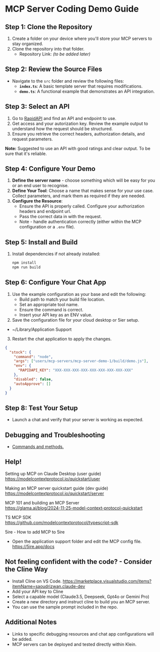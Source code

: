 # MCP Server Coding Demo Guide

## Step 1: Clone the Repository

1. Create a folder on your device where you'll store your MCP servers to stay organized.
2. Clone the repository into that folder.
   - Repository Link: *(to be added later)*

## Step 2: Review the Source Files

- Navigate to the `src` folder and review the following files:
  - **`index.ts`**: A basic template server that requires modifications.
  - **`demo.ts`**: A functional example that demonstrates an API integration.

## Step 3: Select an API

1. Go to [RapidAPI](https://rapidapi.com/) and find an API and endpoint to use.
2. Get access and your autorization key. Review the example output to understand how the request should be structured.
3. Ensure you retrieve the correct headers, authorization details, and request parameters.

**Note:** Suggested to use an API with good ratings and clear output. To be sure that it's reliable.

## Step 4: Configure Your Demo

1. **Define the server name** - choose something which will be easy for you or an end user to recognise.
2. **Define Your Tool**: Choose a name that makes sense for your use case. Collect parameters, and mark them as required if they are needed.
3. **Configure the Resource**:
   - Ensure the API is properly called. Configure your authorization headers and endpoint url.
   - Pass the correct data in with the request.
   - Note - handle authentication correctly (either within the MCP configuration or a `.env` file).

## Step 5: Install and Build

1. Install dependencies if not already installed:
   ```bash
   npm install
   npm run build
   ```

## Step 6: Configure Your Chat App

1. Use the example configuration as your base and edit the following:
   - Build path to match your build file location.
   - Set an appropriate tool name.
   - Ensure the command is correct.
   - Insert your API key as an ENV value.
2. Save the configuration file for your cloud desktop or 5ier setup.
- ~/Library/Application Support
3. Restart the chat application to apply the changes.

```json
{
  "stock": {
    "command": "node",
    "args": ["users/mcp-servers/mcp-server-demo-1/build/demo.js"],
    "env": {
      "RAPIDAPI_KEY": "XXX-XXX-XXX-XXX-XXX-XXX-XXX-XXX-XXX"
    },
    "disabled": false,
    "autoApprove": []
  }
}
```

## Step 8: Test Your Setup

- Launch a chat and verify that your server is working as expected.

## Debugging and Troubleshooting

- [Commands and methods.](https://modelcontextprotocol.io/docs/tools/debugging)

## Help!

Setting up MCP on Claude Desktop (user guide)  
https://modelcontextprotocol.io/quickstart/user

Making an MCP server quickstart guide (dev guide)  
https://modelcontextprotocol.io/quickstart/server

MCP 101 and building an MCP Server  
https://glama.ai/blog/2024-11-25-model-context-protocol-quickstart

TS MCP SDK  
https://github.com/modelcontextprotocol/typescript-sdk

5ire - How to add MCP to 5ire
- Open the application support folder and edit the MCP config file.  
  https://5ire.app/docs

## Not feeling confident with the code? - Consider the Cline Way

- Install Cline on VS Code. https://marketplace.visualstudio.com/items?itemName=saoudrizwan.claude-dev
- Add your API key to Cline
- Select a capable model (Claude3.5, Deepseek, Gpt4o or Gemini Pro)
- Create a new directory and instruct cline to build you an MCP server.
- You can use the sample prompt included in the repo.

## Additional Notes

- Links to specific debugging resources and chat app configurations will be added.
- MCP servers can be deployed and tested directly within Klein.
